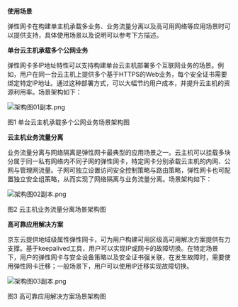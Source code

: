 **使用场景**

弹性网卡在构建单主机承载多业务、业务流量分离以及高可用网络等应用场景时可以提供支持，具体使用场景以及说明可以参考下方描述。

**单台云主机承载多个公网业务**

弹性网卡多IP地址特性可以支持构建单台云主机部署多个互联网业务的场景。例如，用户在同一台云主机上提供多个基于HTTPS的Web业务，每个安全证书需要绑定特定IP地址。通过这种部署方式，可以大幅节约用户成本，并提升云主机的资源利用率。场景架构如下：

![架构图01副本.png](https://img1.jcloudcs.com/cms/2845a9a2-70e3-43f6-a863-c66d5f1fe7f020180625152725.png)

图1 单台云主机承载多个公网业务场景架构图

**云主机业务流量分离**

业务流量分离与网络隔离是弹性网卡最典型的应用场景之一。云主机可以挂载多块分属于同一私有网络内不同子网的弹性网卡，特定网卡分别承载云主机的内网、公网与管理网流量。子网可独立设置访问安全控制策略与路由策略，弹性网卡也可配置独立安全组策略，从而实现了网络隔离与业务流量分离。场景架构如下：

![架构图02副本.png](https://img1.jcloudcs.com/cms/ecaa868b-187c-4276-ac35-2e73c8e1143520180625153205.png)

图2 云主机业务流量分离场景架构图

**高可靠应用解决方案**

京东云提供地域级属性弹性网卡，可为用户构建可用区级高可用解决方案提供有力支撑。基于keepalived工具，用户可以实现IP或网卡的故障切换。在特定场景下，用户的弹性网卡与安全设备策略以及安全证书强关联，在发生故障时，需要使用弹性网卡迁移；一般场景下，用户可以使用IP迁移实现故障切换。

![架构图03副本.png](https://img1.jcloudcs.com/cms/25e8c8eb-2907-471b-bbbc-a7f3a7bad22220180625153655.png)

图3 高可靠应用解决方案场景架构图